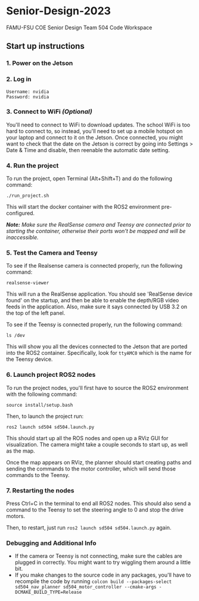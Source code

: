 # Senior-Design-2023
FAMU-FSU COE Senior Design Team 504 Code Workspace

## Start up instructions

### 1. Power on the Jetson

### 2. Log in
```
Username: nvidia
Password: nvidia
```
  
### 3. Connect to WiFi *(Optional)*
You'll need to connect to WiFi to download updates. The school WiFi is too hard to connect to, so instead, you'll need to set up a mobile hotspot on your laptop and connect to it on the Jetson. Once connected, you might want to check that the date on the Jetson is correct by going into Settings > Date & Time and disable, then reenable the automatic date setting.
  
### 4. Run the project
To run the project, open Terminal (Alt+Shift+T) and do the following command:
```
./run_project.sh
```
This will start the docker container with the ROS2 environment pre-configured.

***Note:** Make sure the RealSense camera and Teensy are connected prior to starting the container, otherwise their ports won't be mapped and will be inaccessible.*

### 5. Test the Camera and Teensy
To see if the Realsense camera is connected properly, run the following command:
```
realsense-viewer
```
This will run a the RealSense application. You should see 'RealSense device found' on the startup, and then be able to enable the depth/RGB video feeds in the application. Also, make sure it says connected by USB 3.2 on the top of the left panel.

To see if the Teensy is connected properly, run the following command:
```
ls /dev
```
This will show you all the devices connected to the Jetson that are ported into the ROS2 container. Specifically, look for `ttyAMC0` which is the name for the Teensy device. 

### 6. Launch project ROS2 nodes
To run the project nodes, you'll first have to source the ROS2 environment with the following command:
```
source install/setup.bash
```
Then, to launch the project run:
```
ros2 launch sd504 sd504.launch.py
```
This should start up all the ROS nodes and open up a RViz GUI for visualization. The camera might take a couple seconds to start up, as well as the map.

Once the map appears on RViz, the planner should start creating paths and sending the commands to the motor controller, which will send those commands to the Teensy.

### 7. Restarting the nodes
Press Ctrl+C in the terminal to end all ROS2 nodes. This should also send a command to the Teensy to set the steering angle to 0 and stop the drive motors. 

Then, to restart, just run `ros2 launch sd504 sd504.launch.py` again.

### Debugging and Additional Info
- If the camera or Teensy is not connecting, make sure the cables are plugged in correctly. You might want to try wiggling them around a little bit.
- If you make changes to the source code in any packages, you'll have to recompile the code by running `colcon build --packages-select sd504_nav_planner sd504_motor_controller --cmake-args -DCMAKE_BUILD_TYPE=Release`
